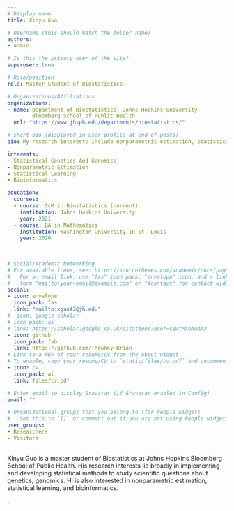 ```yaml
---
# Display name
title: Xinyu Guo

# Username (this should match the folder name)
authors:
- admin

# Is this the primary user of the site?
superuser: true

# Role/position
role: Master Student of Biostatistics

# Organizations/Affiliations
organizations:
- name: Department of Biostatistics, Johns Hopkins University
        Bloomberg School of Public Health
  url: "https://www.jhsph.edu/departments/biostatistics/"

# Short bio (displayed in user profile at end of posts)
bio: My research interests include nonparametric estimation, statistical learning, and bioinformatics.

interests:
- Statistical Genetics And Genomics
- Nonparametric Estimation
- Statistical Learning
- Bioinformatics

education:
  courses:
  - course: ScM in Biostatistics (current)
    institution: Johns Hopkins University
    year: 2021
  - course: BA in Mathematics
    institution: Washington University in St. Louis
    year: 2020

    
    
# Social/Academic Networking
# For available icons, see: https://sourcethemes.com/academic/docs/page-builder/#icons
#   For an email link, use "fas" icon pack, "envelope" icon, and a link in the
#   form "mailto:your-email@example.com" or "#contact" for contact widget.
social:
- icon: envelope
  icon_pack: fas
  link: "mailto:xguo42@jh.edu"
#- icon: google-scholar
# icon_pack: ai
# link: https://scholar.google.co.uk/citations?user=sIwtMXoAAAAJ
- icon: github
  icon_pack: fab
  link: https://github.com/Thewhey-Brian
# Link to a PDF of your resume/CV from the About widget.
# To enable, copy your resume/CV to `static/files/cv.pdf` and uncomment the lines below.
- icon: cv
  icon_pack: ai
  link: files/cv.pdf

# Enter email to display Gravatar (if Gravatar enabled in Config)
email: ""

# Organizational groups that you belong to (for People widget)
#   Set this to `[]` or comment out if you are not using People widget.
user_groups:
- Researchers
- Visitors
---
```


Xinyu Guo is a master student of Biostatistics at Johns Hopkins Bloomberg School of Public Health. His research interests lie broadly in implementing and developing statistical methods to study scientific questions about genetics, genomics. Hi is also interested in nonparametric estimation, statistical learning, and bioinformatics.








.


